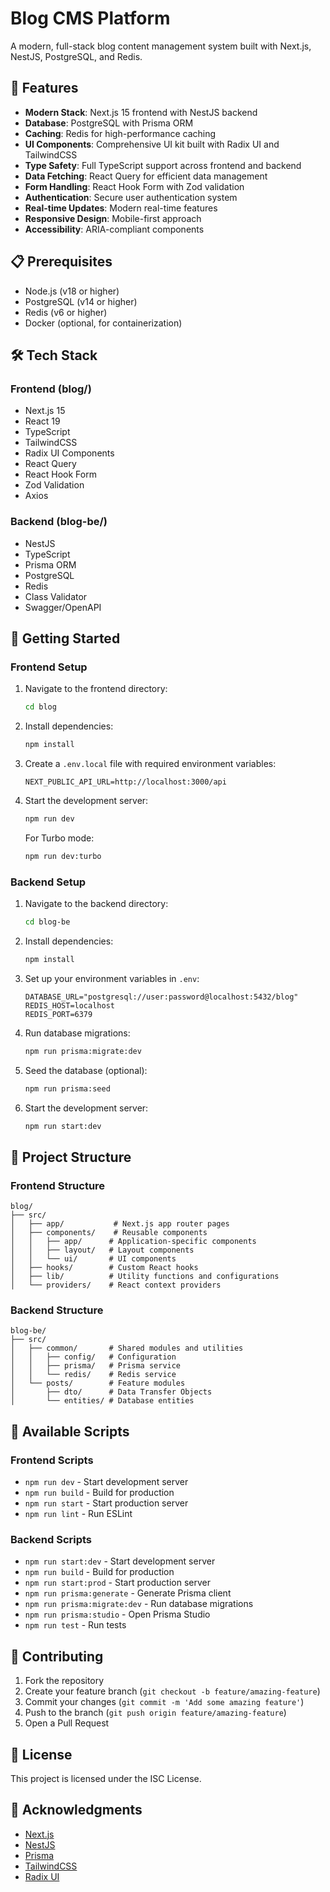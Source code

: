 # Blog CMS Platform

A modern, full-stack blog content management system built with Next.js, NestJS, PostgreSQL, and Redis.

## 🚀 Features

- **Modern Stack**: Next.js 15 frontend with NestJS backend
- **Database**: PostgreSQL with Prisma ORM
- **Caching**: Redis for high-performance caching
- **UI Components**: Comprehensive UI kit built with Radix UI and TailwindCSS
- **Type Safety**: Full TypeScript support across frontend and backend
- **Data Fetching**: React Query for efficient data management
- **Form Handling**: React Hook Form with Zod validation
- **Authentication**: Secure user authentication system
- **Real-time Updates**: Modern real-time features
- **Responsive Design**: Mobile-first approach
- **Accessibility**: ARIA-compliant components

## 📋 Prerequisites

- Node.js (v18 or higher)
- PostgreSQL (v14 or higher)
- Redis (v6 or higher)
- Docker (optional, for containerization)

## 🛠️ Tech Stack

### Frontend (blog/)
- Next.js 15
- React 19
- TypeScript
- TailwindCSS
- Radix UI Components
- React Query
- React Hook Form
- Zod Validation
- Axios

### Backend (blog-be/)
- NestJS
- TypeScript
- Prisma ORM
- PostgreSQL
- Redis
- Class Validator
- Swagger/OpenAPI

## 🚦 Getting Started

### Frontend Setup

1. Navigate to the frontend directory:
   ```bash
   cd blog
   ```

2. Install dependencies:
   ```bash
   npm install
   ```

3. Create a `.env.local` file with required environment variables:
   ```env
   NEXT_PUBLIC_API_URL=http://localhost:3000/api
   ```

4. Start the development server:
   ```bash
   npm run dev
   ```

   For Turbo mode:
   ```bash
   npm run dev:turbo
   ```

### Backend Setup

1. Navigate to the backend directory:
   ```bash
   cd blog-be
   ```

2. Install dependencies:
   ```bash
   npm install
   ```

3. Set up your environment variables in `.env`:
   ```env
   DATABASE_URL="postgresql://user:password@localhost:5432/blog"
   REDIS_HOST=localhost
   REDIS_PORT=6379
   ```

4. Run database migrations:
   ```bash
   npm run prisma:migrate:dev
   ```

5. Seed the database (optional):
   ```bash
   npm run prisma:seed
   ```

6. Start the development server:
   ```bash
   npm run start:dev
   ```

## 📁 Project Structure

### Frontend Structure
```
blog/
├── src/
│   ├── app/           # Next.js app router pages
│   ├── components/    # Reusable components
│   │   ├── app/      # Application-specific components
│   │   ├── layout/   # Layout components
│   │   └── ui/       # UI components
│   ├── hooks/        # Custom React hooks
│   ├── lib/          # Utility functions and configurations
│   └── providers/    # React context providers
```

### Backend Structure
```
blog-be/
├── src/
│   ├── common/       # Shared modules and utilities
│   │   ├── config/   # Configuration
│   │   ├── prisma/   # Prisma service
│   │   └── redis/    # Redis service
│   └── posts/        # Feature modules
│       ├── dto/      # Data Transfer Objects
│       └── entities/ # Database entities
```

## 🔧 Available Scripts

### Frontend Scripts
- `npm run dev` - Start development server
- `npm run build` - Build for production
- `npm run start` - Start production server
- `npm run lint` - Run ESLint

### Backend Scripts
- `npm run start:dev` - Start development server
- `npm run build` - Build for production
- `npm run start:prod` - Start production server
- `npm run prisma:generate` - Generate Prisma client
- `npm run prisma:migrate:dev` - Run database migrations
- `npm run prisma:studio` - Open Prisma Studio
- `npm run test` - Run tests

## 🤝 Contributing

1. Fork the repository
2. Create your feature branch (`git checkout -b feature/amazing-feature`)
3. Commit your changes (`git commit -m 'Add some amazing feature'`)
4. Push to the branch (`git push origin feature/amazing-feature`)
5. Open a Pull Request

## 📝 License

This project is licensed under the ISC License.

## 🙏 Acknowledgments

- [Next.js](https://nextjs.org/)
- [NestJS](https://nestjs.com/)
- [Prisma](https://www.prisma.io/)
- [TailwindCSS](https://tailwindcss.com/)
- [Radix UI](https://www.radix-ui.com/)
